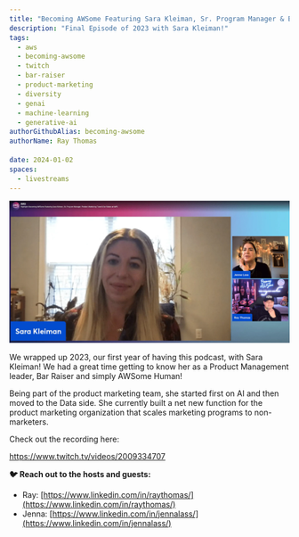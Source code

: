 ```yaml
---
title: "Becoming AWSome Featuring Sara Kleiman, Sr. Program Manager & Bar Raiser"
description: "Final Episode of 2023 with Sara Kleiman!"
tags:
  - aws
  - becoming-awsome
  - twitch
  - bar-raiser
  - product-marketing
  - diversity
  - genai
  - machine-learning
  - generative-ai
authorGithubAlias: becoming-awsome
authorName: Ray Thomas

date: 2024-01-02
spaces:
  - livestreams
---
```


![Scrrenshot](images/sara-WebP.webp)


We wrapped up 2023, our first year of having this podcast, with Sara Kleiman! We had a great time getting to know her as a Product Management leader, Bar Raiser and simply AWSome Human!

Being part of the product marketing team, she started first on AI and then moved to the Data side. She currently built a net new function for the product marketing organization that scales marketing programs to non-marketers. 


Check out the recording here:

https://www.twitch.tv/videos/2009334707


**🐦 Reach out to the hosts and guests:**

- Ray: [https://www.linkedin.com/in/raythomas/](https://www.linkedin.com/in/raythomas/)
- Jenna: [https://www.linkedin.com/in/jennalass/](https://www.linkedin.com/in/jennalass/)
